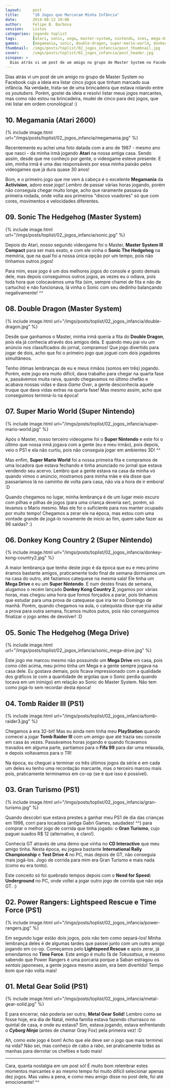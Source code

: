```yaml
---
layout:     post
title:      "10 Jogos que Marcaram Minha Infância"
date:       2014-08-13 19:00
author:     Felipe B. Barbosa
session:    Listas
categories: jogando toplist
tags:       [atari, sonic, sega, master-system, nintendo, snes, mega-drive, tomb-raider, metal-gear-solid, gran-turismo]
games:      [megamania, sonic, double-dragon, super-mario-world, donkey-kong-country-2, tomb-raider-3, metal-gear-solid, resident-evil-3, gran-turismo]
thumbnail:  /imgs/posts/toplist/02_jogos_infancia/post_thumbnail.jpg
cover:      /imgs/posts/toplist/02_jogos_infancia/post_header.jpg
sinopse: >
  Dias atrás vi um post de um amigo no grupo de Master System no Facebook cujo a ideia era listar cinco jogos que tinham marcado sua infância. Na verdade, trata-se de uma brincadeira que estava rolando entre os youtubers. Porém, gostei da ideia e resolvi listar meus jogos marcantes, mas como não estou na brincadeira, mudei de cinco para dez jogos, que irei listar em ordem cronológica! :)
---
```

Dias atrás vi um post de um amigo no grupo de Master System no Facebook cujo a ideia era listar cinco jogos que tinham marcado sua infância. Na verdade, trata-se de uma brincadeira que estava rolando entre os *youtubers*. Porém, gostei da ideia e resolvi listar meus jogos marcantes, mas como não estou na brincadeira, mudei de cinco para dez jogos, que irei listar em ordem cronológica! :)

## 10. Megamania (Atari 2600)

{% include image.html url="/imgs/posts/toplist/02_jogos_infancia/megamania.jpg" %}

Recentemente eu achei uma foto datada com a ano de 1987 - mesmo ano que nasci - da minha irmã jogando **Atari** na nossa antiga casa. Sendo assim, desde que me conheço por gente, o videogame esteve presente. E sim, minha irmã é uma das responsáveis por essa minha paixão pelos videogames que já dura quase 30 anos!

Bom, e o primeiro jogo que me vem à cabeça é o excelente **Megamania** da **Activision**, adoro esse jogo! Lembro de passar várias horas jogando, porém não conseguia chegar muito longe, acho que raramente passava da primeira rodada, onde volta aos primeiros "discos voadores" só que com cores, movimentos e velocidades diferentes.

## 09. Sonic The Hedgehog (Master System)

{% include image.html url="/imgs/posts/toplist/02_jogos_infancia/sonic.jpg" %}

Depois do Atari, nosso segundo videogame foi o Master, **Master System III Compact** para ser mais exato, e com ele vinha o **Sonic The Hedgehog** na memória, que na qual foi a nossa única opção por um tempo, pois não tínhamos outros jogos!

Para mim, esse jogo é um dos melhores jogos do console e gosto demais dele, mas depois conseguimos outros jogos, as vezes eu o odiava, pois toda hora que colocavámos uma fita (sim, sempre chamei de fita e não de cartucho) e não funcionava, lá vinha o Sonic com seu dedinho balançando negativamente! ^^

## 08. Double Dragon (Master System)

{% include image.html url="/imgs/posts/toplist/02_jogos_infancia/double-dragon.jpg" %}

Desde que ganhamos o Master, minha irmã queria a fita do **Double Dragon**, pois ela já conhecia através dos amigos dela. E quando meu pai viu um anúncio nos classificados do jornal, compramos! Que jogo divertido para jogar de dois, acho que foi o primeiro jogo que joguei com dois jogadores simultâneos.

Tenho ótimas lembranças de eu e meus irmãos (somos em três) jogando. Porém, este jogo era muito difícil, dava trabalho para chegar na quarta fase e, passávemos muita raiva, quando chegavamos no último chefão e acabava nossas vidas e dava *Game Over*, a gente desconhecia aquele truque que dava vidas extras na quarta fase! Mas mesmo assim, acho que conseguimos terminá-lo na época!

## 07. Super Mario World (Super Nintendo)

{% include image.html url="/imgs/posts/toplist/02_jogos_infancia/super-mario-world.jpg" %}

Após o Master, nosso terceiro videogame foi o **Super Nintendo** e este foi o último que nossa irmã jogava com a gente (eu e meu irmão), pois depois, veio o PS1 e ela não curtiu, pois não conseguia jogar em ambientes 3D! ^^

Mas enfim, **Super Mario World** foi a nossa primeira fita e compramos de uma locadora que estava fechando e tinha anunciado no jornal que estava vendendo seu acervo. Lembro que a gente estava na casa da minha vó quando vimos o anúncio, mostramos para minha mãe e ela disse que passaríamos lá no caminho de volta para casa, não via a hora de ir embora! :D

Quando chegamos no lugar, minha lembrança é de um lugar meio escuro com pilhas e pilhas de jogos (para uma criança deveria ser), porém, só levamos o Mario mesmo. Mas ele foi o suficiente para nos manter ocupado por muito tempo! Chegamos a zerar ele na época, mas estou com uma vontade grande de jogá-lo novamente de início ao fim, quem sabe fazer as 96 saídas? :)

## 06. Donkey Kong Country 2 (Super Nintendo)

{% include image.html url="/imgs/posts/toplist/02_jogos_infancia/donkey-kong-country2.jpg" %}

A maior lembrança que tenho deste jogo é da época que eu e meu primo éramos bastante amigos, praticamente todo final de semana dormíamos um na casa do outro, até fazíamos catequese na mesma sala! Ele tinha um **Mega Drive** e eu um **Super Nintendo**. E num destes finais de semana, alugamos o recém lançado **Donkey Kong Country 2**, jogamos por várias horas, mas chegou uma hora que fomos forçados a parar, pois tínhamos que estudar para uma prova de catequese que iria ter no Domingo de manhã. Porém, quando chegamos na aula, o catequista disse que iria adiar a prova para outra semana, ficamos muitos putos, pois não conseguimos finalizar o jogo antes de devolver! :D

## 05. Sonic The Hedgehog (Mega Drive)

{% include image.html url="/imgs/posts/toplist/02_jogos_infancia/sonic_mega-drive.jpg" %}

Este jogo me marcou mesmo não possuindo um **Mega Drive** em casa, pois como citei acima, meu primo tinha um Mega e a gente sempre jogava na casa dele. Eu gostava demais, pois ficava impressionado com a qualidade dos gráficos (e com a quantidade de argolas que o Sonic perdia quando tocava em um inimigo) em relação ao Sonic do Master System. Não tem como jogá-lo sem recordar desta época!

## 04. Tomb Raider III (PS1)

{% include image.html url="/imgs/posts/toplist/02_jogos_infancia/tomb-raider3.jpg" %}

Chegamos à era 32-bit! Mas eu ainda nem tinha meu **PlayStation** quando comecei a jogar **Tomb Raider III** com um amigo que até trazia seu console em casa às vezes. Passávamos horas jogando e quando ficavamos travados em alguma parte, partíamos para o **Fifa 99** para dar uma relaxada, e depois voltavamos para o TR!

Na época, eu cheguei a terminar os três últimos jogos da série e em cada um deles eu tenho uma recordação marcante, mas o terceiro marcou mais pois, praticamente terminamos em co-op (se é que isso é possível).

## 03. Gran Turismo (PS1)

{% include image.html url="/imgs/posts/toplist/02_jogos_infancia/gran-turismo.jpg" %}

Quando descobri que estava prestes a ganhar meu PS1 de dia das crianças em 1998, corri para locadora (antiga Gabri Games, saudades! ^^) para comprar o melhor jogo de corrida que tinha jogado: o **Gran Turismo**, cujo paguei suados R$ 12 (alternativo, é claro!).

Conhecia GT através de uma demo que vinha no **CD Interactive** que meu amigo tinha. Nesta época, eu jogava bastante **International Rally Championship** e **Test Drive 4** no PC, mas depois de GT, não conseguia mais jogá-los. Jogo de corrida para mim era Gran Turismo e mais nada (como eu era tonto).

Este conceito só foi quebrado tempos depois com o **Need for Speed: Underground** no PC, onde voltei a jogar outro jogo de corrida que não seja GT. :)

## 02. Power Rangers: Lightspeed Rescue e Time Force (PS1)

{% include image.html url="/imgs/posts/toplist/02_jogos_infancia/power-rangers.jpg" %}

Em segundo lugar estão dois jogos, pois não tem como separá-los! Minha lembrança deles é de algumas tardes que passei junto com um outro amigo jogando em co-op. Começamos pelo **Lightspeed Rescue** e após zerar, já emendamos no **Time Force**. Este amigo é muito fã de *Tokusatsus*, e mesmo sabendo que Power Rangers é uma porcaria porque a Saban estragou os *sentais* japoneses, a gente jogava mesmo assim, era bem divertido! Tempo bom que não volta mais!

## 01. Metal Gear Solid (PS1)

{% include image.html url="/imgs/posts/toplist/02_jogos_infancia/metal-gear-solid.jpg" %}

E para encerrar, não poderia ser outro, **Metal Gear Solid**! Lembro como se fosse hoje, era dia de Natal, minha família estava fazendo churrasco no quintal de casa, e onde eu estava? Sim, estava jogando, estava enfrentando o **_Cyborg Ninja_** (antes de chamar Gray Fox) pela primeira vez! :D

Ah, como este jogo é bom! Acho que ele deve ser o jogo que mais terminei na vida? Não sei, mas conheço de cabo a rabo, sei praticamente todas as manhas para derrotar os chefões e tudo mais!

---

Cara, quanta nostalgia em um post só! É muito bom relembrar estes momentos marcantes e ao mesmo tempo foi muito difícil selecionar apenas dez jogos. Mas valeu a pena, e como meu amigo disse no post dele, foi até emocionante! ^^
